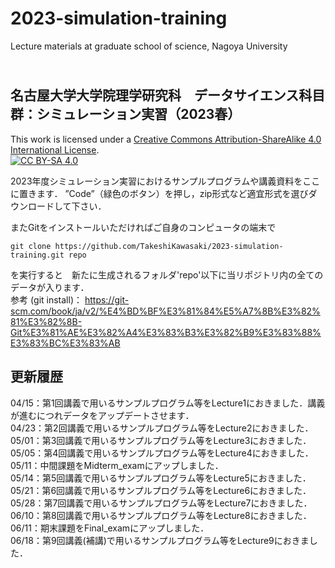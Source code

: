 # 2023-simulation-training
Lecture materials at graduate school of science, Nagoya University

## <br>名古屋大学大学院理学研究科　データサイエンス科目群：シミュレーション実習（2023春）

This work is licensed under a
[Creative Commons Attribution-ShareAlike 4.0 International License][cc-by-sa].<br>
[![CC BY-SA 4.0][cc-by-sa-image]][cc-by-sa]

[cc-by-sa]: http://creativecommons.org/licenses/by-sa/4.0/
[cc-by-sa-image]: https://licensebuttons.net/l/by-sa/4.0/88x31.png
[cc-by-sa-shield]: https://img.shields.io/badge/License-CC%20BY--SA%204.0-lightgrey.svg


2023年度シミュレーション実習におけるサンプルプログラムや講義資料をここに置きます．
”Code”（緑色のボタン）を押し，zip形式など適宜形式を選びダウンロードして下さい．

またGitをインストールいただければご自身のコンピュータの端末で
```
git clone https://github.com/TakeshiKawasaki/2023-simulation-training.git repo
```
を実行すると　新たに生成されるフォルダ'repo'以下に当リポジトリ内の全てのデータが入ります．<br>
参考 (git install)：
https://git-scm.com/book/ja/v2/%E4%BD%BF%E3%81%84%E5%A7%8B%E3%82%81%E3%82%8B-Git%E3%81%AE%E3%82%A4%E3%83%B3%E3%82%B9%E3%83%88%E3%83%BC%E3%83%AB

## 更新履歴<br>
04/15：第1回講義で用いるサンプルプログラム等をLecture1におきました．講義が進むにつれデータをアップデートさせます．<br>
04/23：第2回講義で用いるサンプルプログラム等をLecture2におきました．<br>
05/01：第3回講義で用いるサンプルプログラム等をLecture3におきました．<br>
05/05：第4回講義で用いるサンプルプログラム等をLecture4におきました．<br>
05/11：中間課題をMidterm_examにアップしました．<br> 
05/14：第5回講義で用いるサンプルプログラム等をLecture5におきました．<br>
05/21：第6回講義で用いるサンプルプログラム等をLecture6におきました．<br>
05/28：第7回講義で用いるサンプルプログラム等をLecture7におきました．<br>
06/10：第8回講義で用いるサンプルプログラム等をLecture8におきました．<br>
06/11：期末課題をFinal_examにアップしました．<br>
06/18：第9回講義(補講)で用いるサンプルプログラム等をLecture9におきました．<br>
